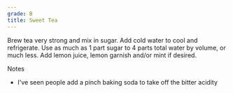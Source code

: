 ```yaml
---
grade: B
title: Sweet Tea
---
```

<!-- stub -->
Brew tea very strong and mix in sugar. Add cold water to cool and 
refrigerate. Use as much as 1 part sugar to 4 parts total water by volume, or much less. 
Add lemon juice, lemon garnish and/or mint if desired.
<!-- endstub -->

Notes
- I've seen people add a pinch baking soda to take off the bitter acidity
